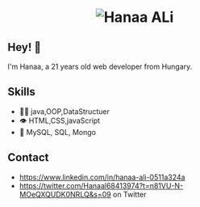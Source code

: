 <h1 align="center">
  <img src="https://raw.githubusercontent.com/martonlederer/Hanaa Ali/master/name.svg" alt="Hanaa ALi" />
</h1>

## Hey! 👋
I'm Hanaa, a 21 years old web developer from Hungary.

## Skills
- 👨‍💻 java,OOP,DataStructuer
- 👁️ HTML,CSS,javaScript
- 💽 MySQL, SQL, Mongo

## Contact
- https://www.linkedin.com/in/hanaa-ali-0511a324a
- https://twitter.com/Hanaal68413974?t=n81VU-N-MOeQXQUDK0NRLQ&s=09 on Twitter
  
